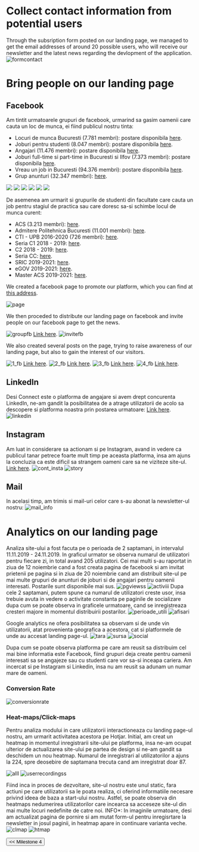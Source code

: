 # Collect contact information from potential users

Through the subsription form posted on our landing page, we managed to get the email addresses of around 20 possible users, who will receive our newsletter and the latest news regarding the devlopment of the application.
<img src="/connect.github.io/images/analytics/form_contact.png" alt="formcontact" >

# Bring people on our landing page

## Facebook
Am tintit urmatoarele grupuri de facebook, urmarind sa gasim oamenii care cauta un loc de munca, ei fiind publicul nostru tinta:
* Locuri de munca Bucuresti (7.781 membri): postare disponibila <a href="https://www.facebook.com/groups/739964369370261/permalink/2922329634467046/" target="_blank">here</a>.
* Joburi pentru studenti (8.047 membri): postare disponibila <a href="https://www.facebook.com/groups/joburipentrustudenti/permalink/2163444787296028/" target="_blank">here</a>.
* Angajari (11.476 membri): postare disponibila <a href="https://www.facebook.com/groups/1552492258402919/permalink/2406979642954172/" target="_blank">here</a>.
* Joburi full-time si part-time in Bucuresti si Ilfov (7.373 membri): postare disponibila <a href="https://www.facebook.com/groups/860711997439808/permalink/1401947593316243/" target="_blank">here</a>.
* Vreau un job in Bucuresti (94.376 membri): postare disponibila  <a href="https://www.facebook.com/groups/vreauunjobinbucuresti/permalink/2531086397128758/" target="_blank">here</a>.
* Grup anunturi (32.347 membri): <a href="https://www.facebook.com/groups/482486465157181/permalink/3233528840052916/" target="_blank">here</a>.

<img class="mySlides" src="/connect.github.io/images/facebook_page/anunt1.jpg">
<img class="mySlides" src="/connect.github.io/images/facebook_page/anunt2.jpg">
<img class="mySlides" src="/connect.github.io/images/facebook_page/anunt3.jpg">
<img class="mySlides" src="/connect.github.io/images/facebook_page/anunt4.jpg">
<img class="mySlides" src="/connect.github.io/images/facebook_page/anunt5.jpg">
<img class="mySlides" src="/connect.github.io/images/facebook_page/anunt6.jpg">

De asemenea am urmarit si grupurile de studenti din facultate care cauta un job pentru stagiul de practica sau care doresc sa-si schimbe locul de munca curent:
* ACS (3.213 membri):  <a href="https://www.facebook.com/groups/acsro/permalink/2704188426330983/" target="_blank">here</a>.
* Admitere Politehnica Bucuresti (11.001 membri): <a href="https://www.facebook.com/groups/756516577733622/permalink/2754357644616162/" target="_blank">here</a>.
* CTI - UPB 2016-2020 (726 membri): <a href="https://www.facebook.com/groups/1731882180414501/permalink/2596486970620680/" target="_blank">here</a>.
* Seria C1 2018 - 2019: <a href="https://www.facebook.com/groups/692431747763492/permalink/1006898862983444/" target="_blank">here</a>.
* C2 2018 - 2019: <a href="https://www.facebook.com/groups/2204335999825475/permalink/2491444001114672/" target="_blank">here</a>.
* Seria CC: <a href="https://www.facebook.com/groups/566033610248096/permalink/1260044477513669/" target="_blank">here</a>.
* SRIC 2019-2021: <a href="https://www.facebook.com/groups/1331169247051748/permalink/1445839835584688/" target="_blank">here</a>.
* eGOV 2019-2021: <a href="https://www.facebook.com/groups/837674206618002/permalink/931565423895546/" target="_blank">here</a>.
* Master ACS 2019-2021: <a href="https://www.facebook.com/groups/462466777864328/permalink/548258419285163/" target="_blank">here</a>.


We created a facebook page to promote our platform, which you can find at <a href="https://www.facebook.com/Connect-101024858032190/?ref=br_rs" target="_blank">this address</a>.

<img src="/connect.github.io/images/facebook_page/connect_page.png" alt="page" >

We then proceded to distribute our landing page on facebook and invite people on our facebook page to get the news.

<img src="/connect.github.io/images/facebook_page/post_group_fb.png" alt="groupfb" >
<a href="https://www.facebook.com/groups/2234775729904943/permalink/2463721593677021/" target="_blank">Link here</a>.

<img src="/connect.github.io/images/facebook_page/invite_fb.JPG" alt="invitefb" >

We also created several posts on the page, trying to raise awareness of our landing page, but also to gain the interest of our visitors.

<img src="/connect.github.io/images/facebook_page/post1_fb.png" alt="1_fb" >
<a href="https://www.facebook.com/permalink.php?story_fbid=102050437929632&id=101024858032190&__tn__=-R" target="_blank">Link here</a>.

<img src="/connect.github.io/images/facebook_page/post2_fb.png" alt="2_fb" >
<a href="https://www.facebook.com/permalink.php?story_fbid=102089964592346&id=101024858032190&__tn__=-R" target="_blank">Link here</a>.

<img src="/connect.github.io/images/facebook_page/post3_fb.png" alt="3_fb" >
<a href="https:https://www.facebook.com/101024858032190/photos/a.102107094590633/102106837923992/?type=3&theater" target="_blank">Link here</a>.

<img src="/connect.github.io/images/facebook_page/post4_fb.png" alt="4_fb" >
<a href="https://www.facebook.com/101024858032190/videos/759877427758860/?__tn__=-R" target="_blank">Link here</a>.

## LinkedIn
Desi Connect este o platforma de angajare si avem drept concurenta LinkedIn, ne-am gandit la posibilitatea de a atrage utilizatorii de acolo sa descopere si platforma noastra prin postarea urmatoare:
<a href="https://www.linkedin.com/feed/update/urn:li:activity:6603758990637838336/" target="_blank">Link here</a>.
<img src="/connect.github.io/images/facebook_page/linkedin.png" alt="linkedin" >

## Instagram 
Am luat in considerare sa actionam si pe Instagram, avand in vedere ca publicul tanar petrece foarte mult timp pe aceasta platforma, insa am ajuns la concluzia ca este dificil sa strangem oameni care sa ne viziteze site-ul. <a href="https://www.instagram.com/connect.recruitment/?hl=ro" target="_blank">Link here</a>.
<img src="/connect.github.io/images/facebook_page/cont_insta.PNG" alt="cont_insta" >
<img src="/connect.github.io/images/facebook_page/story_insta.PNG" alt="story" >

## Mail
In acelasi timp, am trimis si mail-uri celor care s-au abonat la newsletter-ul nostru:
<img src="/connect.github.io/images/facebook_page/mail_info.jpg" alt="mail_info" >

# Analytics on our landing page
Analiza site-ului a fost facuta pe o perioada de 2 saptamani, in intervalul 11.11.2019 - 24.11.2019.
In graficul urmator se observa numarul de utilizatori pentru fiecare zi, in total avand 205 utilizatori. Cei mai multi s-au raportat in ziua de 12 noiembrie cand a fost creata pagina de facebook si am invitat prietenii pe pagina si in ziua de 20 noiembrie cand am distribuit site-ul pe mai multe grupuri de anunturi de joburi si de angajari pentru oamenii interesati. Postarile sunt disponibile mai sus. 
<img src="/connect.github.io/images/analytics/total_utilizatori.png" alt="pgviewss" >
<img src="/connect.github.io/images/analytics/utilizatori_activi.png" alt="activiii" >
Dupa cele 2 saptamani, putem spune ca numarul de utilizatori creste usor, insa trebuie avuta in vedere o activitate constanta pe paginile de socializare dupa cum se poate observa in graficele urmatoare, cand se inregistreaza cresteri majore in momentul distribuirii postarilor.
<img src="/connect.github.io/images/analytics/utilizatori_activi_pe_perioade.png" alt="perioade_utili" >
<img src="/connect.github.io/images/analytics/afisari_pagina.png" alt="afisari" >

Google analytics ne ofera posibilitatea sa observam si de unde vin utilizatorii, atat provenienta geografica a acestora, cat si platformele de unde au accesat landing page-ul.
<img src="/connect.github.io/images/analytics/tara_provenienta.png" alt="tara" >
<img src="/connect.github.io/images/analytics/sursa_trafic.png" alt="sursa" >
<img src="/connect.github.io/images/analytics/social_trafic.png" alt="social" >

Dupa cum se poate observa platforma pe care am reusit sa distribuim cel mai bine informatia este Facebook, fiind grupuri deja create pentru oamenii interesati sa se angajeze sau cu studenti care vor sa-si inceapa cariera. Am incercat si pe Instagram si Linkedin, insa nu am reusit sa adunam un numar mare de oameni.

### Conversion Rate
<img src="/connect.github.io/images/analytics/general.png" alt="conversionrate" >

### Heat-maps/Click-maps
Pentru analiza modului in care utilizatorii interactioneaza cu landing page-ul nostru, am urmarit activitatea acestora pe Hotjar. Initial, am creat un heatmap in momentul inregistrarii site-ului pe platforma, insa ne-am ocupat ulterior de actualizarea site-ului pe partea de design si ne-am gandit sa deschidem un nou heatmap. Numarul de inregistrari al utilizatorilor a ajuns la 224, spre deosebire de saptamana trecuta cand am inregistrat doar 87.

<img src="/connect.github.io/images/analytics/all_heatmaps.png" alt="alll" >
<img src="/connect.github.io/images/analytics/user_recordings.png" alt="userrecordingss" >

Fiind inca in proces de dezvoltare, site-ul nostru este unul static, fara actiuni pe care utilizatorii sa le poata realiza, ci oferind informatiile necesare privind ideea de baza a start-ului nostru. Astfel, se poate observa din heatmaps nedumerirea utilizatorilor care incearca sa acceseze site-ul din mai multe locuri nedefinite de catre noi. 
INFO*: In imaginile urmatoare, desi am actualizat pagina de pornire si am mutat form-ul pentru inregisrtare la newsletter in josul paginii, in heatmap apare in continuare varianta veche.
<img src="/connect.github.io/images/analytics/click_map.png" alt="clmap" >
<img src="/connect.github.io/images/analytics/heatmap.png" alt="htmap" >



<input type="button" class="button" value="<< Milestone 4" onclick="window.location.href='milestone4.html'" />
